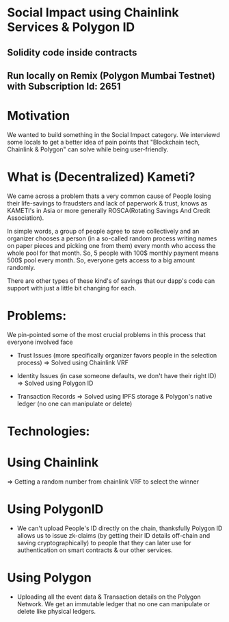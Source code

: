 # Social Impact using Chainlink Services & Polygon ID

## Solidity code inside contracts

## Run locally on Remix (Polygon Mumbai Testnet) with Subscription Id: 2651


# Motivation 

We wanted to build something in the Social Impact category. We interviewd some locals to get a better idea of pain points that "Blockchain tech, Chainlink & Polygon" can solve while being user-friendly.

# What is (Decentralized) Kameti?
We came across a problem thats a very common cause of People losing their life-savings to fraudsters and lack of paperwork & trust, knows as KAMETI's in Asia or more generally ROSCA(Rotating Savings And Credit Association). 

In simple words, a group of people agree to save collectively and an organizer chooses a person (in a so-called random process writing names on paper pieces and picking one from them) every month who access the whole pool for that month. So, 5 people with 100$ monthly payment means 500$ pool every month. So, everyone gets access to a big amount randomly.

There are other types of these kind's of savings that our dapp's code can support with just a little bit changing for each.

# Problems:
We pin-pointed some of the most crucial problems in this process that everyone involved face

- Trust Issues (more specifically organizer favors people in the selection process)   => Solved using Chainlink VRF

- Identity Issues (in case someone defaults, we don't have their right ID)     => Solved using Polygon ID

- Transaction Records => Solved using IPFS storage & Polygon's native ledger (no one can manipulate or delete)

# Technologies:
# Using Chainlink

=> Getting a random number from chainlink VRF to select the winner

# Using PolygonID

- We can't upload People's ID directly on the chain, thanksfully Polygon ID allows us to issue zk-claims (by getting their ID details off-chain and saving cryptographically) to people that they can later use for authentication on smart contracts & our other services.

# Using Polygon

- Uploading all the event data & Transaction details on the Polygon Network. We get an immutable ledger that no one can manipulate or delete like physical ledgers.
